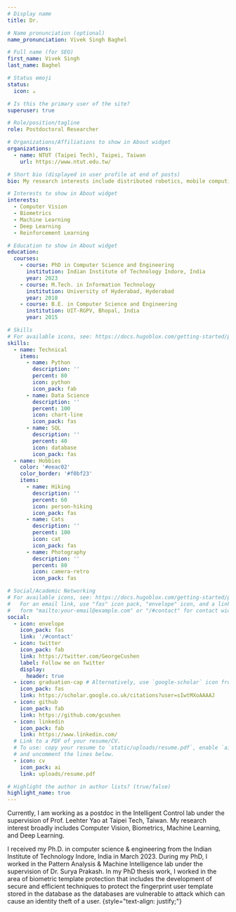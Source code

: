 ```yaml
---
# Display name
title: Dr.

# Name pronunciation (optional)
name_pronunciation: Vivek Singh Baghel

# Full name (for SEO)
first_name: Vivek Singh
last_name: Baghel

# Status emoji
status:
  icon: ☕️

# Is this the primary user of the site?
superuser: true

# Role/position/tagline
role: Postdoctoral Researcher

# Organizations/Affiliations to show in About widget
organizations:
  - name: NTUT (Taipei Tech), Taipei, Taiwan
    url: https://www.ntut.edu.tw/

# Short bio (displayed in user profile at end of posts)
bio: My research interests include distributed robotics, mobile computing and programmable matter.

# Interests to show in About widget
interests:
  - Computer Vision
  - Biometrics
  - Machine Learning
  - Deep Learning
  - Reinforcement Learning

# Education to show in About widget
education:
  courses:
    - course: PhD in Computer Science and Engineering
      institution: Indian Institute of Technology Indore, India
      year: 2023
    - course: M.Tech. in Information Technology
      institution: University of Hyderabad, Hyderabad
      year: 2018
    - course: B.E. in Computer Science and Engineering
      institution: UIT-RGPV, Bhopal, India
      year: 2015

# Skills
# For available icons, see: https://docs.hugoblox.com/getting-started/page-builder/#icons
skills:
  - name: Technical
    items:
      - name: Python
        description: ''
        percent: 80
        icon: python
        icon_pack: fab
      - name: Data Science
        description: ''
        percent: 100
        icon: chart-line
        icon_pack: fas
      - name: SQL
        description: ''
        percent: 40
        icon: database
        icon_pack: fas
  - name: Hobbies
    color: '#eeac02'
    color_border: '#f0bf23'
    items:
      - name: Hiking
        description: ''
        percent: 60
        icon: person-hiking
        icon_pack: fas
      - name: Cats
        description: ''
        percent: 100
        icon: cat
        icon_pack: fas
      - name: Photography
        description: ''
        percent: 80
        icon: camera-retro
        icon_pack: fas

# Social/Academic Networking
# For available icons, see: https://docs.hugoblox.com/getting-started/page-builder/#icons
#   For an email link, use "fas" icon pack, "envelope" icon, and a link in the
#   form "mailto:your-email@example.com" or "/#contact" for contact widget.
social:
  - icon: envelope
    icon_pack: fas
    link: '/#contact'
  - icon: twitter
    icon_pack: fab
    link: https://twitter.com/GeorgeCushen
    label: Follow me on Twitter
    display:
      header: true
  - icon: graduation-cap # Alternatively, use `google-scholar` icon from `ai` icon pack
    icon_pack: fas
    link: https://scholar.google.co.uk/citations?user=sIwtMXoAAAAJ
  - icon: github
    icon_pack: fab
    link: https://github.com/gcushen
  - icon: linkedin
    icon_pack: fab
    link: https://www.linkedin.com/
  # Link to a PDF of your resume/CV.
  # To use: copy your resume to `static/uploads/resume.pdf`, enable `ai` icons in `params.yaml`,
  # and uncomment the lines below.
  - icon: cv
    icon_pack: ai
    link: uploads/resume.pdf

# Highlight the author in author lists? (true/false)
highlight_name: true
---
```


Currently, I am working as a postdoc in the Intelligent Control lab under the supervision of Prof. Leehter Yao at Taipei Tech, Taiwan. My research interest broadly includes Computer Vision, Biometrics, Machine Learning, and Deep Learning.

I received my Ph.D. in computer science & engineering from the Indian Institute of Technology Indore, India in March 2023. During my PhD, I worked in the Pattern Analysis & Machine Intelligence lab under the supervision of Dr. Surya Prakash. In my PhD thesis work, I worked in the area of biometric template protection that includes the development of secure and efficient techniques to protect the fingerprint user template stored in the database as the databases are vulnerable to attack which can cause an identity theft of a user.
{style="text-align: justify;"}

